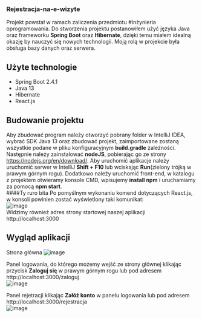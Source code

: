 ### Rejestracja-na-e-wizyte

Projekt powstał w ramach zaliczenia przedmiotu #Inżynieria oprogramowania. Do stworzenia projektu postanowiłem użyć języka Java oraz frameworku **Spring Boot** oraz **Hibernate**, dzięki temu miałem idealną okazję by nauczyć się nowych technologii. Moją rolą w projekcie była obsługa bazy danych oraz serwera.

## Użyte technologie
- Spring Boot 2.4.1
- Java 13
- Hibernate
- React.js

## Budowanie projektu
Aby zbudować program należy otworzyć pobrany folder w IntelliJ IDEA, wybrać SDK Java 13 oraz zbudować projekt, zaimportowane zostaną wszystkie podane w pliku konfiguracyjnym **build.gradle** zależności. Następnie należy zainstalować **nodeJS**, pobierając go ze strony https://nodejs.org/en/download/. Aby uruchomić aplikacje należy uruchomić serwer w IntelliJ **Shift + F10** lub wciskając **Run**(zielony trójką w prawym górnym rogu). Dodatkowo należy uruchomić front-end, w katalogu z projektem otwieramy konsole CMD, wpisujemy **install npm** i uruchamiamy za pomocą **npm start**.      
 ####Ty ruro bita
Po pomyślnym wykonaniu komend dotyczących React.js, w konsoli powinien zostać wyświetlony taki komunikat:  
![image](https://user-images.githubusercontent.com/32621646/114459336-afd6c680-9be0-11eb-9350-7da737ddb9b0.png)  
Widzimy również adres strony startowej naszej aplikacji http://localhost:3000

## Wygląd aplikacji
Strona główna
![image](https://user-images.githubusercontent.com/32621646/114461637-4061d680-9be2-11eb-8cf9-75627ddc69a9.png)  
  
Panel logowania, do którego możemy wejść ze strony głównej klikając przycisk **Zaloguj się** w prawym górnym rogu lub pod adresem http://localhost:3000/zaloguj  
![image](https://user-images.githubusercontent.com/32621646/114461825-85860880-9be2-11eb-9787-785fc3d1a0ca.png)  
  
Panel rejetracji klikając **Załóż konto** w panelu logowania lub pod adresem http://localhost:3000/rejestracja  
![image](https://user-images.githubusercontent.com/32621646/114464232-c6335100-9be5-11eb-9403-be6baac5366f.png)  

  


